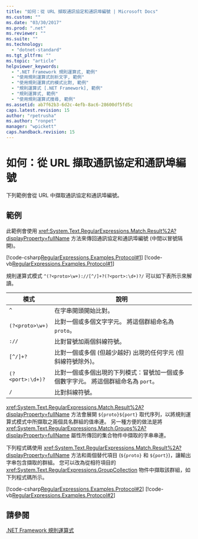 ```yaml
---
title: "如何：從 URL 擷取通訊協定和通訊埠編號 | Microsoft Docs"
ms.custom: ""
ms.date: "03/30/2017"
ms.prod: ".net"
ms.reviewer: ""
ms.suite: ""
ms.technology: 
  - "dotnet-standard"
ms.tgt_pltfrm: ""
ms.topic: "article"
helpviewer_keywords: 
  - ".NET Framework 規則運算式, 範例"
  - "使用規則運算式剖析文字, 範例"
  - "使用規則運算式的模式比對, 範例"
  - "規則運算式 [.NET Framework], 範例"
  - "規則運算式, 範例"
  - "使用規則運算式搜尋, 範例"
ms.assetid: ab7f62b3-6d2c-4efb-8ac6-28600df5fd5c
caps.latest.revision: 15
author: "rpetrusha"
ms.author: "ronpet"
manager: "wpickett"
caps.handback.revision: 15
---
```

# 如何：從 URL 擷取通訊協定和通訊埠編號
下列範例會從 URL 中擷取通訊協定和通訊埠編號。  
  
## 範例  
 此範例會使用 <xref:System.Text.RegularExpressions.Match.Result%2A?displayProperty=fullName> 方法來傳回通訊協定和通訊埠編號 \(中間以冒號隔開\)。  
  
 [!code-csharp[RegularExpressions.Examples.Protocol#1](../../../samples/snippets/csharp/VS_Snippets_CLR/RegularExpressions.Examples.Protocol/cs/Example.cs#1)]
 [!code-vb[RegularExpressions.Examples.Protocol#1](../../../samples/snippets/visualbasic/VS_Snippets_CLR/RegularExpressions.Examples.Protocol/vb/Example.vb#1)]  
  
 規則運算式模式 `^(?<proto>\w+)://[^/]+?(?<port>:\d+)?/` 可以如下表所示來解讀。  
  
|模式|說明|  
|--------|--------|  
|`^`|在字串開頭開始比對。|  
|`(?<proto>\w+)`|比對一個或多個文字字元。  將這個群組命名為 `proto`。|  
|`://`|比對冒號加兩個斜線符號。|  
|`[^/]+?`|比對一個或多個 \(但越少越好\) 出現的任何字元 \(但斜線符號除外\)。|  
|`(?<port>:\d+)?`|比對一個或多個出現的下列模式：冒號加一個或多個數字字元。  將這個群組命名為 `port`。|  
|`/`|比對斜線符號。|  
  
 <xref:System.Text.RegularExpressions.Match.Result%2A?displayProperty=fullName> 方法會展開 `${proto}${port}` 取代序列，以將規則運算式模式中所擷取之兩個具名群組的值串連。  另一種方便的做法是將 <xref:System.Text.RegularExpressions.Match.Groups%2A?displayProperty=fullName> 屬性所傳回的集合物件中擷取的字串串連。  
  
 下列程式碼使用 <xref:System.Text.RegularExpressions.Match.Result%2A?displayProperty=fullName> 方法和兩個替代項目 \(`${proto}` 和 `${port}`\)，讓輸出字串包含擷取的群組。  您可以改為從相符項目的 <xref:System.Text.RegularExpressions.GroupCollection> 物件中擷取該群組，如下列程式碼所示。  
  
 [!code-csharp[RegularExpressions.Examples.Protocol#2](../../../samples/snippets/csharp/VS_Snippets_CLR/RegularExpressions.Examples.Protocol/cs/example2.cs#2)]
 [!code-vb[RegularExpressions.Examples.Protocol#2](../../../samples/snippets/visualbasic/VS_Snippets_CLR/RegularExpressions.Examples.Protocol/vb/example2.vb#2)]  
  
## 請參閱  
 [.NET Framework 規則運算式](../../../docs/standard/base-types/regular-expressions.md)